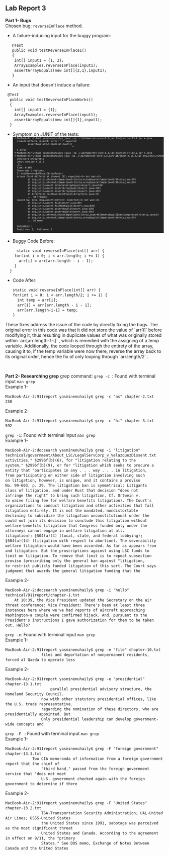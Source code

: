 ## Lab Report 3

**Part 1- Bugs** <br>
Chosen bug: `reverseInPlace` method. <br>
- A failure-inducing input for the buggy program: <br>
```
   @Test
   public void testReverseInPlace1()
   {
    int[] input1 = {1, 2};
    ArrayExamples.reverseInPlace(input1);
    assertArrayEquals(new int[]{2,1},input1);
   }
```
  - An input that doesn't induce a failure: <br>
  ```
   @Test
    public void testReverseInPlaceWorks()
    {
      int[] input1 = {1};
      ArrayExamples.reverseInPlace(input1);
      assertArrayEquals(new int[]{1},input1);
    }
  ```
  - Symptom on JUNIT of the tests: <br>
    ![Image](junit_symptom.png) <br>

  - Buggy Code Before:
```
     static void reverseInPlace(int[] arr) {
    for(int i = 0; i < arr.length; i += 1) {
      arr[i] = arr[arr.length - i - 1];
    }
  }
```
  - Code After:
    ```
    static void reverseInPlace(int[] arr) {
    for(int i = 0; i < arr.length/2; i += 1) {
      int temp = arr[i];
      arr[i] = arr[arr.length - i - 1];
      arr[arr.length-i-1] = temp;
    }
 <p> These fixes address the issue of the code by directly fixing the bugs. The original error in this code was that it did not store the value of `arr[i]` before modifying it, thus resulting in duplicate values of what was originally stored within `arr[arr.length-1-i]` , which is remedied with the assigning of a temp variable. Additionally, the code looped through the entirety of the array, causing it to, if the temp variable were now there, reverse the array back to its original order, hence the fix of only looping through `arr.length/2` . </p> <br>

**Part 2- Researching grep**
grep command:
`grep -c `: Found with terminal input `man grep` <br>
Example 1- <br>
```
MacBook-Air-2:911report yasminenuhaily$ grep -c "as" chapter-2.txt
250
```
Example 2- <br>
```
MacBook-Air-2:911report yasminenuhaily$ grep -c "hi" chapter-3.txt
592
```
` grep -i `: Found with terminal input `man grep` <br>
Example 1-  <br>
```
MacBook-Air-2:docsearch yasminenuhaily$ grep -i "litigation" technical/government/About_LSC/LegalServCorp_v_VelazquezDissent.txt
activities," §2996f(b)(6), for "litigation relating to the
system," §2996f(b)(9), or for "litigation which seeks to procure a
entity that "participates in any . . . way . . . in litigation,
from participating on either side of litigation involving such
on litigation, however, is unique, and it contains a proviso
No. 99-603, p. 29. The litigation ban is symmetrical: Litigants
class of litigation, and under Rust that decision "does not
infringe the right" to bring such litigation. Cf. Ortwein v.
to waive filing fee for welfare benefits litigation). The Court's
organizations to conduct litigation and other activities that fall
litigation entirely. It is not the mandated, nondistortable
declining to subsidize the litigation unconstitutional under the
could not join its decision to conclude this litigation without
welfare-benefits litigation that Congress funded only under the
attorneys cannot engage in welfare litigation at all.
litigation); §504(a)(4) (local, state, and federal lobbying);
§504(a)(14) (litigation with respect to abortion). The severability
welfare litigation would have been accorded. As far as appears from
and litigation. But the proscriptions against using LSC funds to
limit on litigation. To remove that limit is to repeal subsection
proviso (prescribing only the general ban against "litigation,
to restrict publicly funded litigation of this sort. The Court says
judgment that awards the general litigation funding that the
```
Example 2- <br>
```
MacBook-Air-2:docsearch yasminenuhaily$ grep -i "hello" technical/911report/chapter-1.txt
    At 10:39, the Vice President updated the Secretary on the air threat conference: Vice President: There's been at least three instances here where we've had reports of aircraft approaching Washington-a couple were confirmed hijack. And, pursuant to the President's instructions I gave authorization for them to be taken out. Hello?
```
` grep -e `: Found with terminal input `man grep` <br> 
Example 1- <br>
```
MacBook-Air-2:911report yasminenuhaily$ grep -e "file" chapter-10.txt
                files and deportation of nonpermanent residents, forced al Qaeda to operate less
```
Example 2- <br>
```
MacBook-Air-2:911report yasminenuhaily$ grep -e "presidential" chapter-13.1.txt
                    parallel presidential advisory structure, the Homeland Security Council.
                now with other statutory presidential offices, like the U.S. trade representative.
                regarding the nomination of these directors, who are presidentially appointed. But
                Only presidential leadership can develop government-wide concepts and
```
`grep -F ` : Found with terminal input `man grep` <br>
Example 1- <br>
```
MacBook-Air-2:911report yasminenuhaily$ grep -F "foreign government" chapter-13.3.txt
            Two CIA memoranda of information from a foreign government report that the chief of
                "third hand," passed from the foreign government service that "does not meet
                U.S. government checked again with the foreign government to determine if there
```
Example 2- <br>
```
MacBook-Air-2:911report yasminenuhaily$ grep -F "United States" chapter-13.2.txt
                TSA-Transportation Security Administration; UAL-United Air Lines; USSS-United States
                the United States since 1991, sabotage was perceived as the most significant threat
                United States and Canada. According to the agreement in effect on 9/11, the "primary
                States." See DOS memo, Exchange of Notes Between Canada and the United States
```
